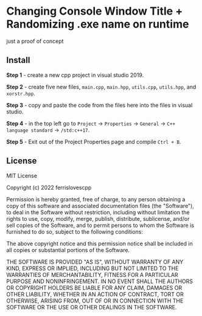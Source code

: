 # Changing Console Window Title + Randomizing .exe name on runtime

just a proof of concept

## Install

**Step 1** - create a new cpp project in visual studio 2019.

**Step 2** - create five new files, `main.cpp`, `main.hpp`, `utils.cpp`, `utils.hpp`, and `xorstr.hpp`.

**Step 3** - copy and paste the code from the files here into the files in visual studio.

**Step 4** - in the top left go to `Project` -> `Properties` -> `General` -> `C++ language standard` -> `/std:c++17`.

**Step 5** - Exit out of the Project Properties page and compile `Ctrl + B`.

## License 

MIT License

Copyright (c) 2022 ferrislovescpp

Permission is hereby granted, free of charge, to any person obtaining a copy
of this software and associated documentation files (the "Software"), to deal
in the Software without restriction, including without limitation the rights
to use, copy, modify, merge, publish, distribute, sublicense, and/or sell
copies of the Software, and to permit persons to whom the Software is
furnished to do so, subject to the following conditions:

The above copyright notice and this permission notice shall be included in all
copies or substantial portions of the Software.

THE SOFTWARE IS PROVIDED "AS IS", WITHOUT WARRANTY OF ANY KIND, EXPRESS OR
IMPLIED, INCLUDING BUT NOT LIMITED TO THE WARRANTIES OF MERCHANTABILITY,
FITNESS FOR A PARTICULAR PURPOSE AND NONINFRINGEMENT. IN NO EVENT SHALL THE
AUTHORS OR COPYRIGHT HOLDERS BE LIABLE FOR ANY CLAIM, DAMAGES OR OTHER
LIABILITY, WHETHER IN AN ACTION OF CONTRACT, TORT OR OTHERWISE, ARISING FROM,
OUT OF OR IN CONNECTION WITH THE SOFTWARE OR THE USE OR OTHER DEALINGS IN THE
SOFTWARE.
